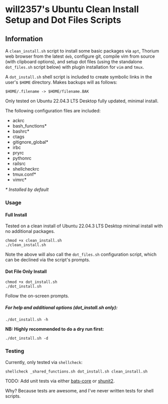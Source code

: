 will2357's Ubuntu Clean Install Setup and Dot Files Scripts
============

## Information

A `clean_install.sh` script to install some basic packages via `apt`,
Thorium web browser from the latest `deb`, configure git, compile vim from source (with clipboard options), and setup
dot files (using the standalone `dot_files.sh` script below) with plugin
installation for `vim` and `tmux`.

A `dot_install.sh` shell script is included to create symbolic links in the
user's `$HOME` directory. Makes backups will as follows:
```
$HOME/.filename -> $HOME/filename.BAK
```

Only tested on Ubuntu 22.04.3 LTS Desktop fully updated, minimal install.

The following configuration files are included:
* ackrc
* bash_functions*
* bashrc*
* ctags
* gitignore_global*
* irbc
* pryrc
* pythonrc
* railsrc
* shellcheckrc
* tmux.conf*
* vimrc*

_* Installed by default_

### Usage
#### Full Install
Tested on a clean install of Ubuntu 22.04.3 LTS Desktop minimal install with no additional packages.

```
chmod +x clean_install.sh
./clean_install.sh
```
Note the above will also call the `dot_files.sh` configuration script, which can
be declined via the script's prompts.


#### Dot File Only Install
```
chmod +x dot_install.sh
./dot_install.sh
```
Follow the on-screen prompts.

##### For help and additional options (dot_install.sh only):
```
./dot_install.sh -h
```

**NB: Highly recommended to do a dry run first:**
```
./dot_install.sh -d
```


### Testing
Currently, only tested via `shellcheck`:
```
shellcheck _shared_functions.sh dot_install.sh clean_install.sh
```

TODO: Add unit tests via either [bats-core](https://github.com/bats-core/bats-core) or [shunit2](https://github.com/kward/shunit2). 

Why? Because tests are awesome, and I've never written tests for shell scripts.
